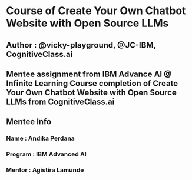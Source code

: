 # Course of Create Your Own Chatbot Website with Open Source LLMs
## Author : @vicky-playground, @JC-IBM, CognitiveClass.ai

Mentee assignment from IBM Advance AI @ Infinite Learning
Course completion of Create Your Own Chatbot Website with Open Source LLMs from CognitiveClass.ai
---

## Mentee Info
### Name    : Andika Perdana
### Program : IBM Advanced AI
### Mentor  : Agistira Lamunde
